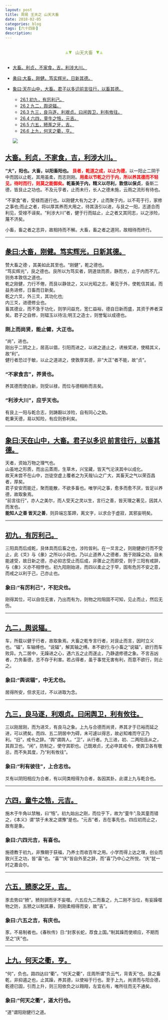 ```yaml
---
layout: post
title: 周易 王夫之 山天大畜
date: 2018-02-05
categories: blog
tags: [六十四卦]
description: 
---
```


<span id = "jump"></span>


<section style="margin: 0px auto; text-align: center;">
    <section class="xhr" style="width: 0px; height: 0px; border-left: 5px solid transparent; border-right: 5px solid transparent; border-bottom: 10px solid rgb(135, 201, 67); display: inline-block; opacity: 0.5; border-top-color: rgb(135, 201, 67);"></section>
    <section class="xhr" style="width: 0px; height: 0px; border-left: 5px solid transparent; border-right: 5px solid transparent; border-top: 10px solid rgb(135, 201, 67); display: inline-block; margin-left: -3px; border-bottom-color: rgb(135, 201, 67);"></section>
    <section style="
margin-left: 0.5em;
display: inline-block;">
        <p>
            <span style="color: rgb(118, 146, 60);">山天大畜</span>
        </p>
    </section>
    <section class="xhr" style="margin-left: 0.5em; width: 0px; height: 0px; border-left: 5px solid transparent; border-right: 5px solid transparent; border-top: 10px solid rgb(135, 201, 67); display: inline-block; border-bottom-color: rgb(135, 201, 67);"></section>
    <section class="xhr" style="width: 0px; height: 0px; border-left: 5px solid transparent; border-right: 5px solid transparent; border-bottom: 10px solid rgb(135, 201, 67); display: inline-block; opacity: 0.5; margin-left: -3px; border-top-color: rgb(135, 201, 67);"></section>
</section>

- [大畜。利贞，不家食，吉，利涉大川。](#jump大畜)
- [彖曰:大畜，刚健。笃实辉光，日新其德。](#jump刚健)
- [象曰:天在山中，大畜。君子以多识前言往行，以畜其德。](#jump天在山中)
  - [26.1 初九，有厉利己。](#jump有厉利己)
  - [26.2 九二，舆说辐。](#jump舆说辐)
  - [26.3 九三，良马逐，利艰贞。曰闲舆卫，利有攸往。](#jump良马逐)
  - [26.4 六四，童牛之牿，元吉。](#jump童牛之牿)
  - [26.5 六五，豮豕之牙，吉。](#jump豮豕之牙)
  - [26.6 上九，何天之衢，亨。](#jump何天之衢)
  
  ![](http://www.guoyi360.com/uploads/allimg/130727/1-130HG1314B14.jpg)


<span id = "jump大畜"></span>
## [大畜。利贞，不家食，吉，利涉大川。](#jump)
**“大”，阳也。大畜，以阳畜阳也。**
<font color="#FF0000"><b>艮者，乾道之成，以止为德</b></font>，以一阳止二阴于中而因以止乾，其用虽柔，而志则刚。<font color="#FF0000"><b>用柔以节乾之行于内，所以养其德而不轻见，待时而行，则莫之能御矣。</b></font>**乾畜美于内，精义以尽利，敦信以保贞**，备斯二德，皆艮止之功也。不及元亨者，止而未行，长人之德未施，云雨之流形有待也。


“不家食”者，受禄而道行也。以刚健大有为之才，止而聚于内，以不苟于行，家修之事也;而止之者，将以厚其养而大用之，待其汲引以进，与艮之一阳，志道合而利见，受禄不诬矣。“利涉大川”者，健于行而姑止，止之者又其同志，以之涉险，蔑不济矣。


小畜，畜之者之志异，故相持而不解。大畜，畜之者之道同，故相待而终行。

----

<span id = "jump刚健"></span>
## [彖曰:大畜，刚健。笃实辉光，日新其德。](#jump)
赞大畜之德·，其美如此其至也。“刚健”，乾之德也。<br>
“笃实辉光”，艮之德也。艮所以为笃实者，阴道敛而质，静而方，止于内而不亢，则务本敦信之道也。<br>
乾之刚健，力行不倦，而艮以静敛之，又以光昭之志，著见于外，使乾信其诚，而益务进修，日畜而日新矣。<br>
乾之六爻，外三爻，其功化也;<br>
内三爻，进德修业也。<br>
畜其德业，而不急于功化，则学问益充，宽仁益裕，德自日新而盛，其资于养者深矣。君子之自修，则韫玉以待沽;明王之造士，则誉髦以成德也。

### 刚上而尚贤，能止健，大正也。
“尚”，进也。<br>
刚出乎二阴之上，居高以倡，引阳而进之，以进之道止之，诱掖奖进，使精其义，故“利”。<br>
健行者恐过于敏，以止之道进之，使敦厚其德，非“大正”者不能，故“贞”。

### “不家食吉”，养贤也。
养其德而使白新，则受以禄，而位与德相称而吉矣。

### “利涉大川”，应乎天也。
有艮上一阳与乾合志，则踌蹰以涉险，自有同心之助。<br>
乾秉天德，易以知险，有应则弥利矣。

----

<span id = "jump天在山中"></span>
## [象曰:天在山中，大畜。君子以多识 前言往行，以畜其德。](#jump)
天者，资始万物之理气也。<br>
山虽地之形质，而出云蒸雨，生草木，兴宝藏，皆天气沦浃其中以成化。<br>
故天未尝不在山中，岂徒空虚上覆者之为天哉!山之广大，其畜天之气以荣百昌者，厚矣。<br>
君子安安而能迁，聚而能散，不欲多畜也。唯学问之事，愈多而愈不厌，皆足以养德，故取象焉。<br>
“前言往行”，亦人之美尔，而人受天之灵以生，言行之善，皆天理之著见，因其人而发也。<br>
**能知人之善 皆天之善**，则异端忘筌蹄，离文字，以求合于虚寂，其邪妄明矣。

----

<span id = "jump有厉利己"></span>
## [初九，有厉利己。](#jump)
三阳具而后成乾，艮体具而后畜之也，涉险皆利。在一爻言之，则刚健欲行而不受止，此《爻》与《彖》之所以小异也。乃以止道养人之德者，施于刚躁之动，自未能遽受，故日新之德，亦必抑志受止而后成，非骤止之而即受，则于三阳有戒辞，与《彖》义亦不相悖也。初九阳刚始进，而四以柔止之于早，固有危厉不安之意，而戒之以利于己，己亦止也。

### 象曰:“有厉利己”，不犯灾也。
刚得其位，可以自信无害，乃出而有为，则物之险阻固不可知，见止而止，然后无伤。

----

<span id = "jump舆说辐"></span>
## [九二，舆说辐。](#jump)
车，所载以健于行者，故取象焉。大畜之乾专言行者，对艮止而言，因时立义也。“辐”，车轴缚也。“说辐“，解其轴之缚。本不欲行;与小畜之“说辐”，欲行而车败异。九二居中，无躁进之心，遇六五之止而遂止，乃静退修德之象。不言吉凶者，力务畜德，志不存于利害。若占得者，虽于事觉无害有利，而意不欲行，则止之。

### 象曰:“舆说辐”，中无尤也。
居得所安，但求无过，不以进取为念。

----

<span id = "jump良马逐"></span>
## [九三，良马逐，利艰贞。曰闲舆卫，利有攸往。](#jump)
三以刚居刚，而为进爻，有良马之象。上九与合德而尚贤，养其才于已裕而延之进，可以骋矣。而四、五二阴居中为碍，未可遽以得志，故必知难而守正乃利。“旧”，戒令之辞。“舆”谓舆人。“卫”，从行者。九三进，初、二两阳且从之，其舆卫也。“闲”，防制之，使守其职也。己既艰贞，尤必申其戒令，使舆卫各有敬忌，而不失其度，乃“利有攸往”。

### 象曰:“利有彼往”，上合志也。
爻有以阴阳相应为合者，有以同类相得为合者，各因其卦。此谓上九与乾合也。

----

<span id = "jump童牛之牿"></span>
## [六四，童牛之牿，元吉。](#jump)
施木于牛角以禁触，曰“牿”。初九始出之刚，而位乎下，故为“童牛”;及其童而错之，《本义》谓“禁于未发之谓豫”是也。“元吉”者，吉在事先也。四应初而止之，故有是象。

### 象曰:六四元吉，有喜也。
施德教于初九，非豫期于获福，乃养士而收百年之用。小学而得上达之理，创业而致兴王之功，皆“喜”也。“喜”“庆”皆自外至之辞，而“喜”乃中心之所悦，“庆”犹一时之嘉会尔。

----

<span id = "jump豮豕之牙"></span>
## [六五，豮豕之牙，吉。](#jump)
豕去势曰“豮”。豮则驯而牙不妄噬。六五应九二而畜之，九二刚不当位，有妄躁噬物之防，五豮之以制其暴，则刚柔相得而安，故“吉”。

### 象曰:六五之吉，有庆也。
豕，不易制者也。《春秋传》日:“封豕长蛇，荐食上国。”制其躁而使顺应，不期而至之“庆”也。

----

<span id = "jump何天之衢"></span>
## [上九，何天之衢，亨。](#jump)
“何”，负也。路四达曰“衢”。“何天之衢”，庄周所谓“负云气，背青天”也。艮之畜乾，非抑遏之也，止其躁，养其德，以使裕于行也。至于上九，尚贤而与阳合德，乾德已固，引而上升，则三阳依负之以翱翔，左宜右有，唯所往而无不通矣。

### 象曰:“何天之衢”，道大行也。
“道”谓阳刚健行之道。



